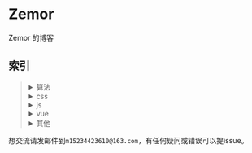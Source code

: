 # Zemor

Zemor 的博客

## 索引

<blockquote>
<details>
    <summary>算法</summary>
    <blockquote>
        <a href="算法/字符串转整数.md">字符串转整数</a>
	</blockquote>
    <blockquote>
        <a href="算法/求最长回文字符串.md">求最长回文字符串</a>
    </blockquote>
    <blockquote>
        <a href="算法/马拉车算法.md">马拉车算法</a>
    </blockquote>
    <blockquote>
        <a href="算法/指定n位数打印从0到n位最大数中间的值.md">指定n位数打印从0到n位最大数中间的值</a>
    </blockquote>
    <blockquote>
        <a href="算法/二叉树是否存在路径上数的和等于给定值.md">找二叉树是否存在路径，此路径上数的和等于给定值</a>
    </blockquote>
</details>
<details>
    <summary>css</summary>
    <blockquote>
        <a href="css/元素垂直居中的各种方法.md">元素垂直居中的各种方法</a>
    </blockquote>
</details>
<details>
    <summary>js</summary>
    <blockquote>
        <a href="js/浏览器Array改变原数组方法原理及实现.md">浏览器Array改变原数组方法原理及实现</a>
    </blockquote>
    <blockquote>
        <a href="js/JS预编译过程.md">JS预编译过程</a>
    </blockquote>
    <blockquote>
        <a href="js/js数据类型判断.md">js数据类型判断</a>
    </blockquote>
</details>
<details>
    <summary>vue</summary>
    <blockquote>
        <a href="vue/计算属性和methods的区别.md">计算属性和methods的区别</a>
    </blockquote>
    <blockquote>
        <a href="vue/vue通过for生成checkbox点一个选全部.md">vue通过for循环生成的checkbox点击一个选中全部的问题</a>
    </blockquote>
</details>
<details>
    <summary>其他</summary>
    <blockquote>
        <a href="#">暂无</a>
    </blockquote>
</details>
</blockquote>
想交流请发邮件到<code>m15234423610@163.com</code>，有任何疑问或错误可以提issue。

